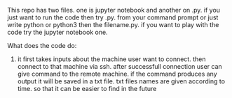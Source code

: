 This repo has two files. one is jupyter notebook and another on .py. if you just want to run the code then try .py.
from your command prompt or just write python or python3 then the filename.py. if you want to play with the code try the jupyter
notebook one.  



What does the code do:
1. it first takes inputs about the machine user want to connect. then connect to that machine via ssh. after successfull connection
user can give command to the remote machine. if the command produces any output it will be saved in a txt file. txt files names are
given according to time. so that it can be easier to find in the future
